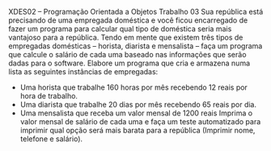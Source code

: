 XDES02 – Programação Orientada a Objetos
Trabalho 03
Sua república está precisando de uma empregada doméstica e você ficou encarregado
de fazer um programa para calcular qual tipo de doméstica seria mais vantajoso para a
república.
Tendo em mente que existem três tipos de empregadas domésticas – horista, diarista
e mensalista – faça um programa que calcule o salário de cada uma baseado nas
informações que serão dadas para o software.
Elabore um programa que cria e armazena numa lista as seguintes instâncias de
empregadas:
- Uma horista que trabalhe 160 horas por mês recebendo 12 reais por hora de
trabalho.
- Uma diarista que trabalhe 20 dias por mês recebendo 65 reais por dia.
- Uma mensalista que receba um valor mensal de 1200 reais
Imprima o valor mensal de salário de cada uma e faça um teste automatizado para
imprimir qual opção será mais barata para a república (Imprimir nome, telefone e
salário).
